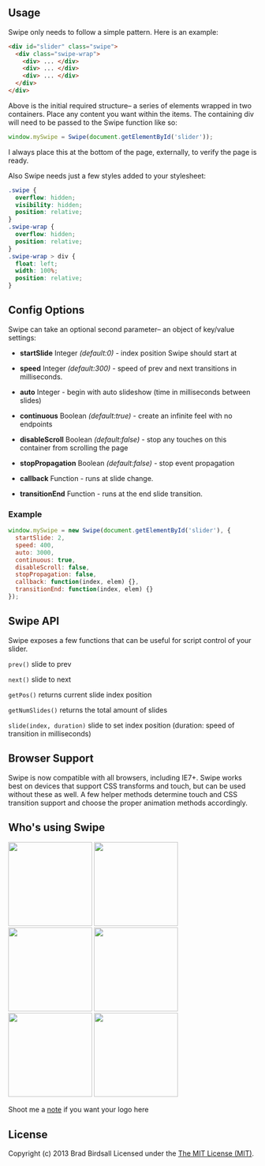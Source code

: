 ## Usage
Swipe only needs to follow a simple pattern. Here is an example:

``` html
<div id="slider" class="swipe">
  <div class="swipe-wrap">
    <div> ... </div>
    <div> ... </div>
    <div> ... </div>
  </div>
</div>
```

Above is the initial required structure– a series of elements wrapped in two containers. Place any content you want within the items. The containing div will need to be passed to the Swipe function like so:

``` js
window.mySwipe = Swipe(document.getElementById('slider'));
```

I always place this at the bottom of the page, externally, to verify the page is ready.

Also Swipe needs just a few styles added to your stylesheet:

``` css
.swipe {
  overflow: hidden;
  visibility: hidden;
  position: relative;
}
.swipe-wrap {
  overflow: hidden;
  position: relative;
}
.swipe-wrap > div {
  float: left;
  width: 100%;
  position: relative;
}
```

## Config Options

Swipe can take an optional second parameter– an object of key/value settings:

- **startSlide** Integer *(default:0)* - index position Swipe should start at

-	**speed** Integer *(default:300)* - speed of prev and next transitions in milliseconds.

- **auto** Integer - begin with auto slideshow (time in milliseconds between slides)

- **continuous** Boolean *(default:true)* - create an infinite feel with no endpoints

- **disableScroll** Boolean *(default:false)* - stop any touches on this container from scrolling the page

- **stopPropagation** Boolean *(default:false)* - stop event propagation
 
-	**callback** Function - runs at slide change.

- **transitionEnd** Function - runs at the end slide transition.

### Example

``` js
window.mySwipe = new Swipe(document.getElementById('slider'), {
  startSlide: 2,
  speed: 400,
  auto: 3000,
  continuous: true,
  disableScroll: false,
  stopPropagation: false,
  callback: function(index, elem) {},
  transitionEnd: function(index, elem) {}
});
```

## Swipe API

Swipe exposes a few functions that can be useful for script control of your slider.

`prev()` slide to prev

`next()` slide to next

`getPos()` returns current slide index position

`getNumSlides()` returns the total amount of slides

`slide(index, duration)` slide to set index position (duration: speed of transition in milliseconds)

## Browser Support
Swipe is now compatible with all browsers, including IE7+. Swipe works best on devices that support CSS transforms and touch, but can be used without these as well. A few helper methods determine touch and CSS transition support and choose the proper animation methods accordingly.

## Who's using Swipe
<img src='http://swipejs.com/assets/swipe-cnn.png' width='170'>
<img src='http://swipejs.com/assets/swipe-airbnb.png' width='170'>
<img src='http://swipejs.com/assets/swipe-nhl.png' width='170'>
<img src='http://swipejs.com/assets/swipe-htc.png' width='170'>
<img src='http://swipejs.com/assets/swipe-thinkgeek.png' width='170'>
<img src='http://swipejs.com/assets/swipe-snapguide.png' width='170'>

Shoot me a [note](mailto:brad@birdsall.co) if you want your logo here

## License
Copyright (c) 2013 Brad Birdsall Licensed under the [The MIT License (MIT)](http://opensource.org/licenses/MIT).
